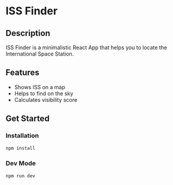 #  ISS Finder 

## Description 

ISS Finder is a minimalistic React App that helps you to locate the International Space Station.

## Features
 - Shows ISS on a map
 - Helps to find on the sky
 - Calculates visibility score

## Get Started

### Installation

```bash
npm install
````

### Dev Mode
```bash
npm run dev
````
